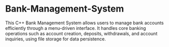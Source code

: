 # Bank-Management-System
This C++ Bank Management System allows users to manage bank accounts efficiently through a menu-driven interface. It handles core banking operations such as account creation, deposits, withdrawals, and account inquiries, using file storage for data persistence.
